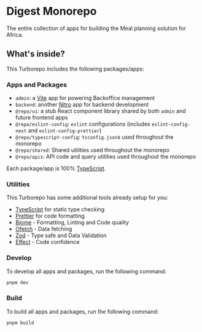 # Digest Monorepo
The entire collection of apps for building the Meal planning solution for Africa.

## What's inside?
This Turborepo includes the following packages/apps:

### Apps and Packages
- `admin`: a [Vite](https://vitejs.dev/) app for powering Backoffice management
- `backend`: another [Nitro](https://nextjs.org/) app for backend development
- `@repo/ui`: a stub React component library shared by both `admin` and future frontend apps
- `@repo/eslint-config`: `eslint` configurations (includes `eslint-config-next` and `eslint-config-prettier`)
- `@repo/typescript-config`: `tsconfig.json`s used throughout the monorepo
- `@repo/shared`: Shared utilities used throughout the monorepo
- `@repo/apis`: API code and query utilities used throughout the monorepo

Each package/app is 100% [TypeScript](https://www.typescriptlang.org/).

### Utilities

This Turborepo has some additional tools already setup for you:

- [TypeScript](https://www.typescriptlang.org/) for static type checking
- [Prettier](https://prettier.io) for code formatting
- [Biome](https://biomejs.dev) - Formatting, Linting and Code quality
- [Ofetch](https://unjs.io/ofetch) - Data fetching
- [Zod](https://zod.dev) - Type safe and Data Validation
- [Effect](https://effect.website) - Code confidence


### Develop
To develop all apps and packages, run the following command:

```bash
pnpm dev
```


### Build

To build all apps and packages, run the following command:

```bash
pnpm build
```
